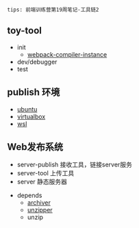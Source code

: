 `tips: 前端训练营第19周笔记-工具链2`

## toy-tool
- init
  + [webpack-compiler-instance](https://webpack.js.org/api/node/#compiler-instance)
- dev/debugger
- test

## publish 环境
- [ubuntu](https://ubuntu.com/download/desktop)
- [virtualbox](https://www.virtualbox.org/wiki/Downloads)
- [wsl](https://docs.microsoft.com/en-us/windows/wsl/install-win10)

## Web发布系统
- server-publish 接收工具，链接server服务
- server-tool 上传工具
- server 静态服务器

+ depends
  - [archiver](https://www.npmjs.com/package/archiver)
  - [unzipper](https://www.npmjs.com/package/unzipper)
  - unzip